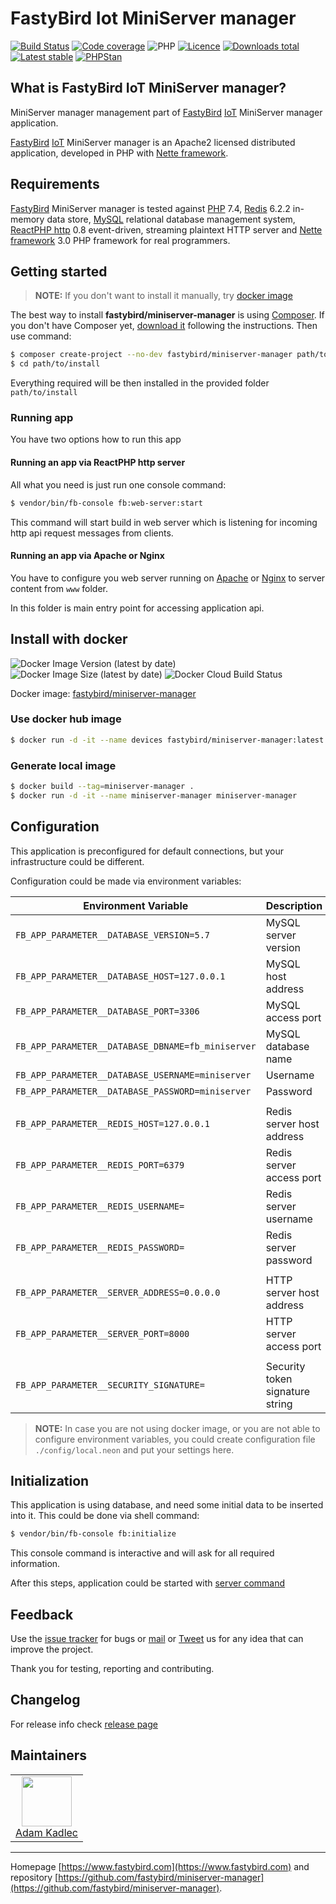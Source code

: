 # FastyBird Iot MiniServer manager

[![Build Status](https://badgen.net/github/checks/FastyBird/miniserver-manager/master?cache=300&style=flast-square)](https://github.com/FastyBird/miniserver-manager/actions)
[![Code coverage](https://badgen.net/coveralls/c/github/FastyBird/miniserver-manager?cache=300&style=flast-square)](https://coveralls.io/r/FastyBird/miniserver-manager)
![PHP](https://badgen.net/packagist/php/FastyBird/miniserver-manager?cache=300&style=flast-square)
[![Licence](https://badgen.net/packagist/license/FastyBird/miniserver-manager?cache=300&style=flast-square)](https://packagist.org/packages/FastyBird/miniserver-manager)
[![Downloads total](https://badgen.net/packagist/dt/FastyBird/miniserver-manager?cache=300&style=flast-square)](https://packagist.org/packages/FastyBird/miniserver-manager)
[![Latest stable](https://badgen.net/packagist/v/FastyBird/miniserver-manager/latest?cache=300&style=flast-square)](https://packagist.org/packages/FastyBird/miniserver-manager)
[![PHPStan](https://img.shields.io/badge/PHPStan-enabled-brightgreen.svg?style=flat-square)](https://github.com/phpstan/phpstan)

## What is FastyBird IoT MiniServer manager?

MiniServer manager management part of [FastyBird](https://www.fastybird.com) [IoT](https://en.wikipedia.org/wiki/Internet_of_things) MiniServer manager application.

[FastyBird](https://www.fastybird.com) [IoT](https://en.wikipedia.org/wiki/Internet_of_things) MiniServer manager is an Apache2 licensed distributed application, developed in PHP with [Nette framework](https://nette.org).

## Requirements

[FastyBird](https://www.fastybird.com) MiniServer manager is tested against [PHP](https://www.php.net) 7.4, [Redis](https://redis.io) 6.2.2 in-memory data store, [MySQL](https://www.mysql.com) relational database management system, [ReactPHP http](https://github.com/reactphp/http) 0.8 event-driven, streaming plaintext HTTP server and [Nette framework](https://nette.org/en/) 3.0 PHP framework for real programmers.

## Getting started

> **NOTE:** If you don't want to install it manually, try [docker image](#install-with-docker)

The best way to install **fastybird/miniserver-manager** is using [Composer](https://getcomposer.org/). If you don't have Composer yet, [download it](https://getcomposer.org/download/) following the instructions.
Then use command:

```sh
$ composer create-project --no-dev fastybird/miniserver-manager path/to/install
$ cd path/to/install
```

Everything required will be then installed in the provided folder `path/to/install`

### Running app

You have two options how to run this app

#### Running an app via ReactPHP http server

All what you need is just run one console command:

```sh
$ vendor/bin/fb-console fb:web-server:start
```

This command will start build in web server which is listening for incoming http api request messages from clients. 

#### Running an app via Apache or Nginx

You have to configure you web server running on [Apache](http://www.apache.org) or [Nginx](https://www.nginx.com) to server content from `www` folder.

In this folder is main entry point for accessing application api.

## Install with docker

![Docker Image Version (latest by date)](https://img.shields.io/docker/v/fastybird/miniserver-manager?style=flat-square)
![Docker Image Size (latest by date)](https://img.shields.io/docker/image-size/fastybird/miniserver-manager?style=flat-square)
![Docker Cloud Build Status](https://img.shields.io/docker/cloud/build/fastybird/miniserver-manager?style=flat-square)

Docker image: [fastybird/miniserver-manager](https://hub.docker.com/r/fastybird/miniserver-manager/)

### Use docker hub image

```bash
$ docker run -d -it --name devices fastybird/miniserver-manager:latest
```

### Generate local image

```bash
$ docker build --tag=miniserver-manager .
$ docker run -d -it --name miniserver-manager miniserver-manager
```

## Configuration

This application is preconfigured for default connections, but your infrastructure could be different.

Configuration could be made via environment variables:

| Environment Variable | Description |
| ---------------------- | ---------------------------- |
| `FB_APP_PARAMETER__DATABASE_VERSION=5.7` | MySQL server version |
| `FB_APP_PARAMETER__DATABASE_HOST=127.0.0.1` | MySQL host address |
| `FB_APP_PARAMETER__DATABASE_PORT=3306` | MySQL access port |
| `FB_APP_PARAMETER__DATABASE_DBNAME=fb_miniserver` | MySQL database name |
| `FB_APP_PARAMETER__DATABASE_USERNAME=miniserver` | Username |
| `FB_APP_PARAMETER__DATABASE_PASSWORD=miniserver` | Password |
| | |
| `FB_APP_PARAMETER__REDIS_HOST=127.0.0.1` | Redis server host address |
| `FB_APP_PARAMETER__REDIS_PORT=6379` | Redis server access port |
| `FB_APP_PARAMETER__REDIS_USERNAME=` | Redis server username |
| `FB_APP_PARAMETER__REDIS_PASSWORD=` | Redis server password |
| | |
| `FB_APP_PARAMETER__SERVER_ADDRESS=0.0.0.0` | HTTP server host address |
| `FB_APP_PARAMETER__SERVER_PORT=8000` | HTTP server access port |
| | |
| `FB_APP_PARAMETER__SECURITY_SIGNATURE=` | Security token signature string |

> **NOTE:** In case you are not using docker image, or you are not able to configure environment variables, you could create configuration file `./config/local.neon` and put your settings here.

## Initialization

This application is using database, and need some initial data to be inserted into it. This could be done via shell command:

```sh
$ vendor/bin/fb-console fb:initialize
```

This console command is interactive and will ask for all required information.

After this steps, application could be started with [server command](#http-server)

## Feedback

Use the [issue tracker](https://github.com/FastyBird/miniserver-manager/issues) for bugs or [mail](mailto:code@fastybird.com) or [Tweet](https://twitter.com/fastybird) us for any idea that can improve the project.

Thank you for testing, reporting and contributing.

## Changelog

For release info check [release page](https://github.com/FastyBird/miniserver-manager/releases)

## Maintainers

<table>
	<tbody>
		<tr>
			<td align="center">
				<a href="https://github.com/akadlec">
					<img width="80" height="80" src="https://avatars3.githubusercontent.com/u/1866672?s=460&amp;v=4">
				</a>
				<br>
				<a href="https://github.com/akadlec">Adam Kadlec</a>
			</td>
		</tr>
	</tbody>
</table>

***
Homepage [https://www.fastybird.com](https://www.fastybird.com) and repository [https://github.com/fastybird/miniserver-manager](https://github.com/fastybird/miniserver-manager).
